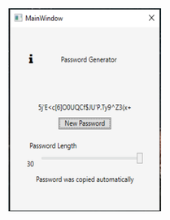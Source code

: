 
<img src="https://github.com/Whuzurbuddha/WhuzurBuddha/blob/main/simple_tools/PasswordGenerator/preview.png?raw=true" height="400" width="300" />
